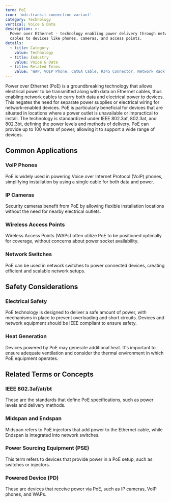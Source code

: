 ```yaml
---
term: PoE
icon: 'mdi:transit-connection-variant'
category: Technology
vertical: Voice & Data
description: >-
  Power over Ethernet - technology enabling power delivery through network
  cables to devices like phones, cameras, and access points.
details:
  - title: Category
    value: Technology
  - title: Industry
    value: Voice & Data
  - title: Related Terms
    value: 'WAP, VOIP Phone, Cat6A Cable, RJ45 Connector, Network Rack'
---
```

Power over Ethernet (PoE) is a groundbreaking technology that allows electrical power to be transmitted along with data on Ethernet cables, thus enabling network cables to carry both data and electrical power to devices. This negates the need for separate power supplies or electrical wiring for network-enabled devices. PoE is particularly beneficial for devices that are situated in locations where a power outlet is unavailable or impractical to install. The technology is standardized under IEEE 802.3af, 802.3at, and 802.3bt, defining the power levels and methods of delivery. PoE can provide up to 100 watts of power, allowing it to support a wide range of devices.

## Common Applications

### VoIP Phones
PoE is widely used in powering Voice over Internet Protocol (VoIP) phones, simplifying installation by using a single cable for both data and power.

### IP Cameras
Security cameras benefit from PoE by allowing flexible installation locations without the need for nearby electrical outlets.

### Wireless Access Points
Wireless Access Points (WAPs) often utilize PoE to be positioned optimally for coverage, without concerns about power socket availability.

### Network Switches
PoE can be used in network switches to power connected devices, creating efficient and scalable network setups.

## Safety Considerations

### Electrical Safety
PoE technology is designed to deliver a safe amount of power, with mechanisms in place to prevent overloading and short circuits. Devices and network equipment should be IEEE compliant to ensure safety.

### Heat Generation
Devices powered by PoE may generate additional heat. It's important to ensure adequate ventilation and consider the thermal environment in which PoE equipment operates.

## Related Terms or Concepts

### IEEE 802.3af/at/bt
These are the standards that define PoE specifications, such as power levels and delivery methods.

### Midspan and Endspan
Midspan refers to PoE injectors that add power to the Ethernet cable, while Endspan is integrated into network switches.

### Power Sourcing Equipment (PSE)
This term refers to devices that provide power in a PoE setup, such as switches or injectors.

### Powered Device (PD)
These are devices that receive power via PoE, such as IP cameras, VoIP phones, and WAPs.
